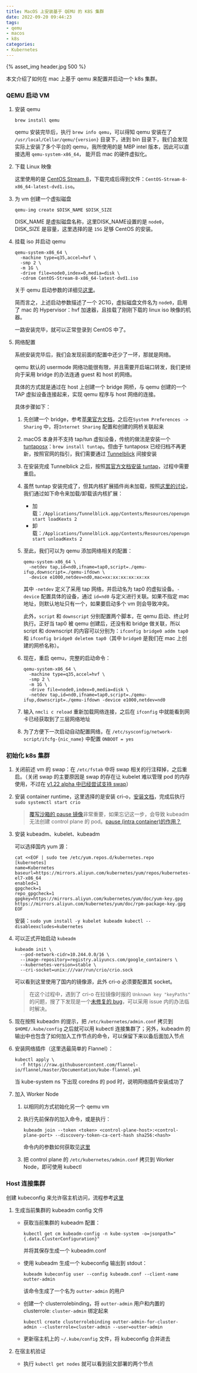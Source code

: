 ```yaml
---
title: MacOS 上安装基于 QEMU 的 K8S 集群
date: 2022-09-20 09:44:23
tags:
- qemu
- macos
- k8s
categories:
- Kubernetes
---
```


{% asset_img header.jpg 500 %}

本文介绍了如何在 mac 上基于 qemu 来配置并启动一个 k8s 集群。

<!-- more -->

### QEMU 启动 VM

1. 安装 qemu

   `brew install qemu`

   qemu 安装完毕后，执行 `brew info qemu`，可以得知 qemu 安装在了 `/usr/local/Cellar/qemu/{version}` 目录下，进到 bin 目录下，我们会发现实际上安装了多个平台的 qemu，我所使用的是 MBP intel 版本，因此可以直接选用 `qemu-system-x86_64`， 能开启 mac 的硬件虚拟化。

2. 下载 Linux 映像

   这里使用的是 [CentOS Stream 8](https://www.centos.org/centos-stream/)，下载完成后得到文件：`CentOS-Stream-8-x86_64-latest-dvd1.iso`。

3. 为 vm 创建一个虚拟磁盘

   `qemu-img create $DISK_NAME $DISK_SIZE`

   DISK_NAME 是虚拟磁盘名称，这里DISK_NAME设置的是 `node0`，DISK_SIZE 是容量，这里选择的是 `15G` 足够 CentOS 的安装。

4. 挂载 iso 并启动 qemu

   ```shell
   qemu-system-x86_64 \
     -machine type=q35,accel=hvf \
     -smp 2 \
     -m 1G \
     -drive file=node0,index=0,media=disk \
     -cdrom CentOS-Stream-8-x86_64-latest-dvd1.iso
   ```

   关于 qemu 启动参数的详细见[这里](https://www.qemu.org/docs/master/system/invocation.html#hxtool-0)。

   简而言之，上述启动参数描述了一个 2C1G，虚拟磁盘文件名为 `node0`，启用了 mac 的 Hypervisor：hvf 加速器，且挂载了刚刚下载的 linux iso 映像的机器。

   一路安装完毕，就可以正常登录到 CentOS 中了。

5. 网络配置

   系统安装完毕后，我们会发现前面的配置中还少了一环，那就是网络。

   qemu 默认的 usermode 网络功能很有限，并且需要开启端口转发，我们更倾向于采用 bridge 的办法连通 guest 和 host 的网络。

   具体的方式就是通过在 host 上创建一个 bridge 网桥，与 qemu 创建的一个 TAP 虚拟设备连接起来，实现 qemu 程序与 host 网络的连接。

   具体步骤如下：

   1. 先创建一个 bridge，参考[苹果官方文档](https://support.apple.com/en-in/guide/mac-help/mh43557/mac)，之后在`System Preferences -> Sharing` 中，将`Internet Sharing` 配置和创建的网桥关联起来
   2. macOS 本身并不支持 tap/tun 虚拟设备，传统的做法是安装一个 [tuntaposx](http://tuntaposx.sourceforge.net/)：`brew install tuntap`。但由于 tuntaposx 已经归档不再更新，按照官网的指引，我们需要通过 [Tunnelblick]([https://tunnelblick.net](https://tunnelblick.net/)) 间接安装
   3. 在安装完成 Tunnelblick 之后，按照[其官方文档安装 tuntap](https://tunnelblick.net/cKextsInstallation.html)，过程中需要重启。
   4. 虽然 tuntap 安装完成了，但其内核扩展插件尚未加载，按照[这里的讨论](https://groups.google.com/g/tunnelblick-discuss/c/v5wnQCRZ8HY/m/Q8nhFBx1BgAJ)，我们通过如下命令来加载/卸载该内核扩展：
      - 加载：`/Applications/Tunnelblick.app/Contents/Resources/openvpnstart loadKexts 2`
      - 卸载：`/Applications/Tunnelblick.app/Contents/Resources/openvpnstart unloadKexts 2`

   5. 至此，我们可以为 qemu 添加网络相关的配置：

      ```shell
      qemu-system-x86_64 \
        -netdev tap,id=nd0,ifname=tap0,script=./qemu-ifup,downscript=./qemu-ifdown \
        -device e1000,netdev=nd0,mac=xx:xx:xx:xx:xx:xx
      ```

      其中 `-netdev` 定义了采用 tap 网络，并启动名为 tap0 的虚拟设备。`-device` 配置具体的设备，通过 `id=nd0` 与定义进行关联。如果不指定 mac 地址，则默认地址只有一个，如果要启动多个 vm 则会导致冲突。

      此外，`script` 和 `downscript` 分别配置两个脚本，在 qemu 启动、终止时执行。正好当 tap0 被 qemu 创建后，还没有和 bridge 做关联，所以 script 和 downscript 的内容可以分别为：`ifconfig bridge0 addm tap0` 和 `ifconfig bridge0 deletem tap0`（其中 `bridge0` 是我们在 mac 上创建的网桥名称）。

   6. 现在，重启 qemu，完整的启动命令：

      ```shell
      qemu-system-x86_64 \
        -machine type=q35,accel=hvf \
        -smp 2 \
        -m 1G \
        -drive file=node0,index=0,media=disk \
        -netdev tap,id=nd0,ifname=tap0,script=./qemu-ifup,downscript=./qemu-ifdown -device e1000,netdev=nd0
      ```

   7. 输入 `nmcli c reload` 重新加载网络连接，之后在 `ifconfig` 中就能看到网卡已经获取到了三层网络地址

   8. 为了方便下一次启动自动配置网络，在 `/etc/sysconfig/network-script/ifcfg-{nic_name}` 中配置 `ONBOOT = yes`



### 初始化 k8s 集群

1. 关闭前述 vm 的 swap：在 `/etc/fstab` 中将 swap 相关的行注释掉，之后重启。（关闭 swap 的主要原因是 swap 的存在让 kubelet 难以管理 pod 的内存使用，不过在 [v1.22 alpha 中已经尝试支持 swap](https://kubernetes.io/blog/2021/08/09/run-nodes-with-swap-alpha/)）

2. 安装 container runtime，这里选择的是安装 cri-o，[安装文档](https://github.com/cri-o/cri-o/blob/main/install.md#install-packaged-versions-of-cri-o)，完成后执行 `sudo systemctl start crio`

   > [覆写沙箱的 pause 镜像](registry.cn-hangzhou.aliyuncs.com/google_containers/pause)非常重要，如果忘记这一步，会导致 kubeadm 无法创建 control plane 的 pod。[pause (intra container)的作用？](https://jimmysong.io/kubernetes-handbook/concepts/pause-container.html)

3. 安装 kubeadm、kubelet、kubeadm

   可以选择国内 yum 源：

   ```shell
   cat <<EOF | sudo tee /etc/yum.repos.d/kubernetes.repo
   [kubernetes]
   name=Kubernetes
   baseurl=https://mirrors.aliyun.com/kubernetes/yum/repos/kubernetes-el7-x86_64
   enabled=1
   gpgcheck=1
   repo_gpgcheck=1
   gpgkey=https://mirrors.aliyun.com/kubernetes/yum/doc/yum-key.gpg https://mirrors.aliyun.com/kubernetes/yum/doc/rpm-package-key.gpg
   EOF
   ```

   安装：`sudo yum install -y kubelet kubeadm kubectl --disableexcludes=kubernetes`

4. 可以正式开始启动 `kubeadm`

   ```shell
   kubeadm init \
     --pod-network-cidr=10.244.0.0/16 \
     --image-repository=registry.aliyuncs.com/google_containers \
     --kubernetes-version=stable \
     --cri-socket=unix:///var/run/crio/crio.sock
   ```

   可以看到这里使用了国内的镜像源，此外 cri-o 必须要配置其 socket。

   > 在这个过程中，遇到了 cri-o 在拉镜像时报的 `Unknown key "keyPaths"` 的问题，搜了下发现是一个[未修复的 bug](https://github.com/cri-o/cri-o/issues/6197#issuecomment-1236397274)，可以采用 issue 内的办法临时解决。

5. 现在按照 kubeadm 的提示，把 `/etc/kubernetes/admin.conf` 拷贝到 `$HOME/.kube/config` 之后就可以用 kubectl 连接集群了；另外，kubeadm 的输出中也包含了如何加入工作节点的命令，可以保留下来以备后面加入节点

6. 安装网络插件（这里选最简单的 Flannel）：

   ```shell
   kubectl apply \
     -f https://raw.githubusercontent.com/flannel-io/flannel/master/Documentation/kube-flannel.yml
   ```

   当 kube-system ns 下出现 coredns 的 pod 时，说明网络插件安装成功了

7. 加入 Worker Node

   1. 以相同的方式初始化另一个 qemu vm

   2. 执行先前保存的加入命令，或是执行：

      `kubeadm join --token <token> <control-plane-host>:<control-plane-port> --discovery-token-ca-cert-hash sha256:<hash>` 

      命令内的参数如何获取见[这里](https://kubernetes.io/docs/setup/production-environment/tools/kubeadm/create-cluster-kubeadm/#join-nodes)

   3. 把 control plane 的 `/etc/kubernetes/admin.conf` 拷贝到 Worker Node，即可使用 kubectl



### Host 连接集群

创建 kubeconfig 来允许宿主机访问，流程参考[这里](https://kubernetes.io/docs/tasks/administer-cluster/kubeadm/kubeadm-certs/#kubeconfig-additional-users)

1. 生成当前集群的 kubeadm config 文件

   - 获取当前集群的 kubeadm 配置：

     `kubectl get cm kubeadm-config -n kube-system -o=jsonpath="{.data.ClusterConfiguration}"`

     并将其保存生成一个 kubeadm.conf

   - 使用 kubeadm 生成一个 kubeconfig 输出到 stdout：

     `kubeadm kubeconfig user --config kubeadm.conf --client-name outter-admin`  

     该命令生成了一个名为 `outter-admin` 的用户

   - 创建一个 clusterrolebinding，将 `outter-admin` 用户和内置的 clusterrole: `cluster-admin` 绑定起来

     `kubectl create clusterrolebinding outter-admin-for-cluster-admin --clusterrole=cluster-admin --user=outter-admin`

   - 更新宿主机上的 `~/.kube/config` 文件，将 kubeconfig 合并进去

2. 在宿主机验证

   - 执行 `kubectl get nodes` 就可以看到前文部署的两个节点
